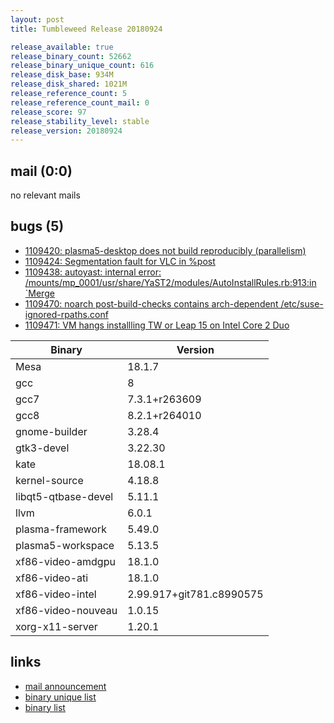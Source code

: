```yaml
---
layout: post
title: Tumbleweed Release 20180924

release_available: true
release_binary_count: 52662
release_binary_unique_count: 616
release_disk_base: 934M
release_disk_shared: 1021M
release_reference_count: 5
release_reference_count_mail: 0
release_score: 97
release_stability_level: stable
release_version: 20180924
---
```


## mail (0:0)

no relevant mails

## bugs (5)

<!--more-->

- [1109420: plasma5-desktop does not build reproducibly (parallelism)](https://bugzilla.opensuse.org/show_bug.cgi?id=1109420)
- [1109424: Segmentation fault for VLC in %post](https://bugzilla.opensuse.org/show_bug.cgi?id=1109424)
- [1109438: autoyast: internal error: /mounts/mp_0001/usr/share/YaST2/modules/AutoInstallRules.rb:913:in `Merge](https://bugzilla.opensuse.org/show_bug.cgi?id=1109438)
- [1109470: noarch post-build-checks contains arch-dependent /etc/suse-ignored-rpaths.conf](https://bugzilla.opensuse.org/show_bug.cgi?id=1109470)
- [1109471: VM hangs installling TW or Leap 15 on Intel Core 2 Duo](https://bugzilla.opensuse.org/show_bug.cgi?id=1109471)

Binary | Version
--- | ---
Mesa | 18.1.7
gcc | 8
gcc7 | 7.3.1+r263609
gcc8 | 8.2.1+r264010
gnome-builder | 3.28.4
gtk3-devel | 3.22.30
kate | 18.08.1
kernel-source | 4.18.8
libqt5-qtbase-devel | 5.11.1
llvm | 6.0.1
plasma-framework | 5.49.0
plasma5-workspace | 5.13.5
xf86-video-amdgpu | 18.1.0
xf86-video-ati | 18.1.0
xf86-video-intel | 2.99.917+git781.c8990575
xf86-video-nouveau | 1.0.15
xorg-x11-server | 1.20.1

## links

- [mail announcement](https://lists.opensuse.org/opensuse-factory/2018-09/msg00205.html)
- [binary unique list](http://download.tumbleweed.boombatower.com/20180924/rpm.unique.list)
- [binary list](http://download.tumbleweed.boombatower.com/20180924/rpm.list)
